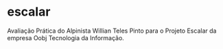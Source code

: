 # escalar
Avaliação Prática do Alpinista Willian Teles Pinto para o Projeto Escalar da empresa Oobj Tecnologia da Informação.
